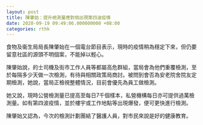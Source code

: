 ```yaml
---
layout: post
title: 陳肇始：提升檢測量應對倘出現第四波疫情
date: 2020-09-19 09:49:06.000000000 +08:00
categories: rthk
---
```


食物及衞生局局長陳肇始在一個電台節目表示，現時的疫情稍為穩定下來，但仍要留意社區的源頭不明個案，不能掉以輕心。

陳肇始說，的士司機及街市工作人員等都屬高危群組，當局會為他們重覆檢測，至於每隔多少天做一次檢測，有待與相關政策局商討。被問到會否為安老院舍院友定期檢測，她說，當局正檢視整體情況，目前會優先為員工做檢測。

她又說，現時公營檢測量已提高至每日7千個樣本，私營機構每日亦可提供過萬檢測量。如有第四波疫情，並於樓宇或工作地點等出現爆發，便可更快進行檢測。

陳肇始又認為，今次的檢測計劃團結了醫護人員，對市民來說是好的健康教育。
